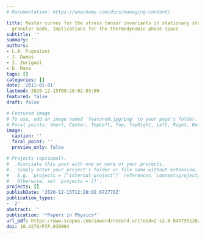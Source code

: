 ```yaml
---
# Documentation: https://wowchemy.com/docs/managing-content/

title: Master curves for the stress tensor invariants in stationary states of static
  granular beds. Implications for the thermodynamic phase space
subtitle: ''
summary: ''
authors:
- L.A. Pugnaloni
- J. Damas
- I. Zuriguel
- D. Maza
tags: []
categories: []
date: '2011-01-01'
lastmod: 2020-12-15T09:28:02-03:00
featured: false
draft: false

# Featured image
# To use, add an image named `featured.jpg/png` to your page's folder.
# Focal points: Smart, Center, TopLeft, Top, TopRight, Left, Right, BottomLeft, Bottom, BottomRight.
image:
  caption: ''
  focal_point: ''
  preview_only: false

# Projects (optional).
#   Associate this post with one or more of your projects.
#   Simply enter your project's folder or file name without extension.
#   E.g. `projects = ["internal-project"]` references `content/project/deep-learning/index.md`.
#   Otherwise, set `projects = []`.
projects: []
publishDate: '2020-12-15T12:28:02.672770Z'
publication_types:
- '2'
abstract: ''
publication: '*Papers in Physics*'
url_pdf: https://www.scopus.com/inward/record.uri?eid=2-s2.0-84975512622&doi=10.4279%2fPIP.030004&partnerID=40&md5=cb60dcb89466033374375517f2463682
doi: 10.4279/PIP.030004
---
```

